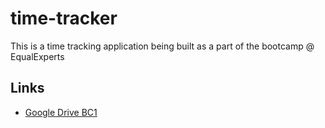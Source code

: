 # time-tracker
This is a time tracking application being built as a part of the bootcamp @ EqualExperts

## Links
* [Google Drive BC1](https://drive.google.com/drive/folders/16ZuWoxvy_2xEjm1Aq7DOas1wFkinE3db)
